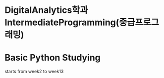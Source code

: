 # DigitalAnalytics학과 IntermediateProgramming(중급프로그래밍)

# Basic Python Studying

starts from week2 to week13
